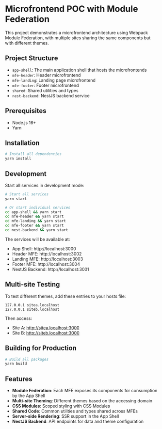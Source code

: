 # Microfrontend POC with Module Federation

This project demonstrates a microfrontend architecture using Webpack Module Federation, with multiple sites sharing the same components but with different themes.

## Project Structure

- `app-shell`: The main application shell that hosts the microfrontends
- `mfe-header`: Header microfrontend
- `mfe-landing`: Landing page microfrontend
- `mfe-footer`: Footer microfrontend
- `shared`: Shared utilities and types
- `nest-backend`: NestJS backend service

## Prerequisites

- Node.js 16+
- Yarn

## Installation

```bash
# Install all dependencies
yarn install
```

## Development

Start all services in development mode:

```bash
# Start all services
yarn start

# Or start individual services
cd app-shell && yarn start
cd mfe-header && yarn start
cd mfe-landing && yarn start
cd mfe-footer && yarn start
cd nest-backend && yarn start
```

The services will be available at:

- App Shell: http://localhost:3000
- Header MFE: http://localhost:3002
- Landing MFE: http://localhost:3003
- Footer MFE: http://localhost:3004
- NestJS Backend: http://localhost:3001

## Multi-site Testing

To test different themes, add these entries to your hosts file:

```
127.0.0.1 sitea.localhost
127.0.0.1 siteb.localhost
```

Then access:
- Site A: http://sitea.localhost:3000
- Site B: http://siteb.localhost:3000

## Building for Production

```bash
# Build all packages
yarn build
```

## Features

- **Module Federation**: Each MFE exposes its components for consumption by the App Shell
- **Multi-site Theming**: Different themes based on the accessing domain
- **CSS Modules**: Scoped styling with CSS Modules
- **Shared Code**: Common utilities and types shared across MFEs
- **Server-side Rendering**: SSR support in the App Shell
- **NestJS Backend**: API endpoints for data and theme configuration 